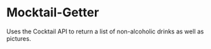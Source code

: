 # Mocktail-Getter
Uses the Cocktail API to return a list of non-alcoholic drinks as well as pictures.
